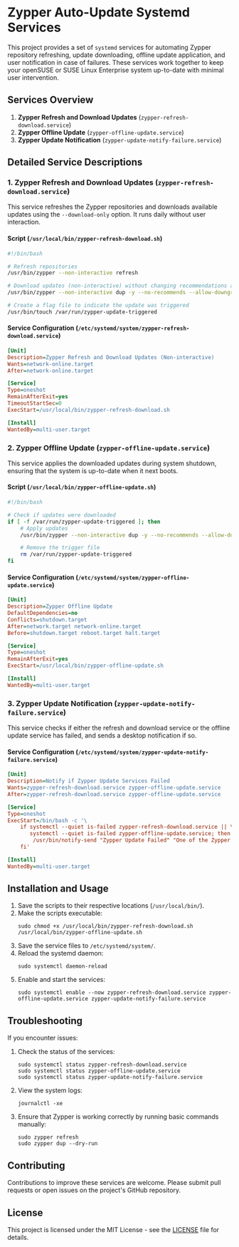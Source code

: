 # Zypper Auto-Update Systemd Services

This project provides a set of `systemd` services for automating Zypper repository refreshing, update downloading, offline update application, and user notification in case of failures. These services work together to keep your openSUSE or SUSE Linux Enterprise system up-to-date with minimal user intervention.

## Services Overview

1. **Zypper Refresh and Download Updates** (`zypper-refresh-download.service`)
2. **Zypper Offline Update** (`zypper-offline-update.service`)
3. **Zypper Update Notification** (`zypper-update-notify-failure.service`)

## Detailed Service Descriptions

### 1. Zypper Refresh and Download Updates (`zypper-refresh-download.service`)

This service refreshes the Zypper repositories and downloads available updates using the `--download-only` option. It runs daily without user interaction.

#### Script (`/usr/local/bin/zypper-refresh-download.sh`)

```bash
#!/bin/bash

# Refresh repositories
/usr/bin/zypper --non-interactive refresh

# Download updates (non-interactive) without changing recommendations and other specified options
/usr/bin/zypper --non-interactive dup -y --no-recommends --allow-downgrade --allow-name-change --allow-arch-change --allow-vendor-change -D --download-only

# Create a flag file to indicate the update was triggered
/usr/bin/touch /var/run/zypper-update-triggered
```

#### Service Configuration (`/etc/systemd/system/zypper-refresh-download.service`)

```ini
[Unit]
Description=Zypper Refresh and Download Updates (Non-interactive)
Wants=network-online.target
After=network-online.target

[Service]
Type=oneshot
RemainAfterExit=yes
TimeoutStartSec=0
ExecStart=/usr/local/bin/zypper-refresh-download.sh

[Install]
WantedBy=multi-user.target
```

### 2. Zypper Offline Update (`zypper-offline-update.service`)

This service applies the downloaded updates during system shutdown, ensuring that the system is up-to-date when it next boots.

#### Script (`/usr/local/bin/zypper-offline-update.sh`)

```bash
#!/bin/bash

# Check if updates were downloaded
if [ -f /var/run/zypper-update-triggered ]; then
    # Apply updates
    /usr/bin/zypper --non-interactive dup -y --no-recommends --allow-downgrade --allow-name-change --allow-arch-change --allow-vendor-change

    # Remove the trigger file
    rm /var/run/zypper-update-triggered
fi
```

#### Service Configuration (`/etc/systemd/system/zypper-offline-update.service`)

```ini
[Unit]
Description=Zypper Offline Update
DefaultDependencies=no
Conflicts=shutdown.target
After=network.target network-online.target
Before=shutdown.target reboot.target halt.target

[Service]
Type=oneshot
RemainAfterExit=yes
ExecStart=/usr/local/bin/zypper-offline-update.sh

[Install]
WantedBy=multi-user.target
```

### 3. Zypper Update Notification (`zypper-update-notify-failure.service`)

This service checks if either the refresh and download service or the offline update service has failed, and sends a desktop notification if so.

#### Service Configuration (`/etc/systemd/system/zypper-update-notify-failure.service`)

```ini
[Unit]
Description=Notify if Zypper Update Services Failed
Wants=zypper-refresh-download.service zypper-offline-update.service
After=zypper-refresh-download.service zypper-offline-update.service

[Service]
Type=oneshot
ExecStart=/bin/bash -c '\
    if systemctl --quiet is-failed zypper-refresh-download.service || \
       systemctl --quiet is-failed zypper-offline-update.service; then \
        /usr/bin/notify-send "Zypper Update Failed" "One of the Zypper services has failed. Please check the logs."; \
    fi'

[Install]
WantedBy=multi-user.target
```

## Installation and Usage

1. Save the scripts to their respective locations (`/usr/local/bin/`).
2. Make the scripts executable:
   ```
   sudo chmod +x /usr/local/bin/zypper-refresh-download.sh /usr/local/bin/zypper-offline-update.sh
   ```
3. Save the service files to `/etc/systemd/system/`.
4. Reload the systemd daemon:
   ```
   sudo systemctl daemon-reload
   ```
5. Enable and start the services:
   ```
   sudo systemctl enable --now zypper-refresh-download.service zypper-offline-update.service zypper-update-notify-failure.service
   ```

## Troubleshooting

If you encounter issues:

1. Check the status of the services:
   ```
   sudo systemctl status zypper-refresh-download.service
   sudo systemctl status zypper-offline-update.service
   sudo systemctl status zypper-update-notify-failure.service
   ```
2. View the system logs:
   ```
   journalctl -xe
   ```
3. Ensure that Zypper is working correctly by running basic commands manually:
   ```
   sudo zypper refresh
   sudo zypper dup --dry-run
   ```

## Contributing

Contributions to improve these services are welcome. Please submit pull requests or open issues on the project's GitHub repository.

## License

This project is licensed under the MIT License - see the [LICENSE](LICENSE) file for details.
